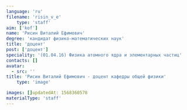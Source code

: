 ```yaml
---
language: 'ru'
filename: 'risin_v_e'
    type: 'staff'
aim: ['kof']
name: 'Рисин Виталий Ефимович'
degree: 'кандидат физико-математических наук'
title: 'доцент'
post: ['доцент']
speciality: '(01.04.16) Физика атомного ядра и элементарных частиц'
contacts: []
avatar:
  - src: ''
title: 'Рисин Виталий Ефимович - доцент кафедры общей физики'
    type: 'image'

images: []updatedAt: 1568360578
materialType: 'staff'
---
```


